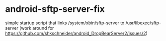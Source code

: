 android-sftp-server-fix
=======================

simple startup script that links /system/xbin/sftp-server to /usr/libexec/sftp-server (work around for https://github.com/shkschneider/android_DropBearServer2/issues/2)
